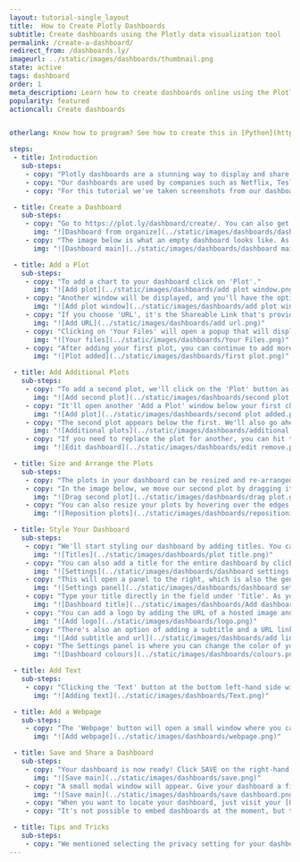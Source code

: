 ```yaml
---
layout: tutorial-single_layout
title:  How to Create Plotly Dashboards
subtitle: Create dashboards using the Plotly data visualization tool
permalink: /create-a-dashboard/
redirect_from: /dashboards.ly/
imageurl: ../static/images/dashboards/thumbnail.png
state: active
tags: dashboard
order: 1
meta_description: Learn how to create dashboards online using the Plotly dashboard tool.
popularity: featured
actioncall: Create dashboards


otherlang: Know how to program? See how to create this in [Python](https://plot.ly/python/dashboard/) or [R](https://plot.ly/r/dashboard/).

steps:
 - title: Introduction
   sub-steps:
    - copy: "Plotly dashboards are a stunning way to display and share your graphs. Your charts are fully interactive with publication-quality graphics, and there's nothing to download or install — it's 100% web-based."
    - copy: "Our dashboards are used by companies such as Netflix, Tesla, and Google for their customization options and features. If you too want to present your plots in a cool way, keep reading."
    - copy: "For this tutorial we've taken screenshots from our dashboard, which can be found [here](https://plot.ly/~plotly2_demo/237/untitled-dashboard/)."

 - title: Create a Dashboard
   sub-steps:
    - copy: "Go to https://plot.ly/dashboard/create/. You can also get there from your [Organize page](https://plot.ly/organize/) and clicking on the blue '+ New' button, then selecting 'Dashboard'."
      img: "![Dashboard from organize](../static/images/dashboards/dashboard from organize.png)"
    - copy: "The image below is what an empty dashboard looks like. As you can see, you have a few options of what to add, including a plot, text or a webpage."
      img: "![Dashboard main](../static/images/dashboards/dashboard main.png)"

 - title: Add a Plot
   sub-steps:
    - copy: "To add a chart to your dashboard click on 'Plot'."
      img: "![Add plot](../static/images/dashboards/add plot window.png)"
    - copy: "Another window will be displayed, and you'll have the option of adding it by entering the URL of the plot, or uploading it from your list of files."
      img: "![Add plot window](../static/images/dashboards/add plot window.png)"
    - copy: "If you choose 'URL', it's the Shareable Link that's provided when you [share](http://help.plot.ly/save-share-and-export-in-plotly/#step-5-share-your-plot) your plot."
      img: "![Add URL](../static/images/dashboards/add url.png)"
    - copy: "Clicking on 'Your Files' will open a popup that will display your saved plots. These are plots that are in your [Organize](https://plot.ly/organize/)."
      img: "![Your files](../static/images/dashboards/Your Files.png)"
    - copy: "After adding your first plot, you can continue to add more plots or start styling the dashboard."
      img: "![Plot added](../static/images/dashboards/first plot.png)"

 - title: Add Additional Plots
   sub-steps:
    - copy: "To add a second plot, we'll click on the 'Plot' button as the bottom left side of the page."
      img: "![Add second plot](../static/images/dashboards/second plot.png)"
    - copy: "It'll open another 'Add a Plot' window below your first chart, so you may have to scroll down to view it. Note that we've zoomed out for the purpose of this tutorial."
      img: "![Add plot](../static/images/dashboards/second plot added.png)"
    - copy: "The second plot appears below the first. We'll also go ahead and add a third and forth plot."
      img: "![Additional plots](../static/images/dashboards/additional plots.png)"
    - copy: "If you need to replace the plot for another, you can hit the 'Edit' button and you'll be shown the same 'Add a Plot' modal window as when we first started. You can also remove a plot you've decided you no longer need."
      img: "![Edit dashboard](../static/images/dashboards/edit remove.png)"

 - title: Size and Arrange the Plots
   sub-steps:
    - copy: "The plots in your dashboard can be resized and re-arranged, and now it's easier than ever to do this."
    - copy: "In the image below, we move our second plot by dragging it over so it's next to the first."
      img: "![Drag second plot](../static/images/dashboards/drag plot.gif)"
    - copy: "You can also resize your plots by hovering over the edges and clicking on the arrow as you hold and drag."
      img: "![Reposition plots](../static/images/dashboards/repositioning all.gif)"

 - title: Style Your Dashboard
   sub-steps:
    - copy: "We'll start styling our dashboard by adding titles. You can add a title above each of the plots. This is easily done by typing directly on the 'Enter a title...' space on top."
      img: "![Titles](../static/images/dashboards/plot title.png)"
    - copy: "You can also add a title for the entire dashboard by clicking on 'Settings'. It's important to note that the URL of your dashboard reflects this dashboard title upon the first save. If you want your URL to have the same name as your header, save your dashboard only after you've added this title."
      img: "![Settings](../static/images/dashboards/dashboard settings.png)"
    - copy: "This will open a panel to the right, which is also the general area where we'll style our dashboard."
      img: "![Settings panel](../static/images/dashboards/dashboard settings panel.png)"
    - copy: "Type your title directly in the field under 'Title'. As you type, you'll notice it being added to the dashboard header bar."
      img: "![Dashboard title](../static/images/dashboards/Add dashboard title.gif)"
    - copy: "You can add a logo by adding the URL of a hosted image and it'll appear next to your dashboard title."
      img: "![Add logo](../static/images/dashboards/logo.png)"
    - copy: "There's also an option of adding a subtitle and a URL linked to it. Once the dashboard is shared, the viewer can click on the subtitle and they'll be redirected to the URL."
      img: "![Add subtitle and url](../static/images/dashboards/add link.gif)"
    - copy: "The Settings panel is where you can change the color of your dashboard, including the header bar and box borders. "
      img: "![Dashboard colours](../static/images/dashboards/colours.png)"

 - title: Add Text
   sub-steps:
    - copy: "Clicking the 'Text' button at the bottom left-hand side will open a text box at the bottom of your dashboard."
      img: "![Adding text](../static/images/dashboards/Text.png)"

 - title: Add a Webpage
   sub-steps:
    - copy: "The 'Webpage' button will open a small window where you can embed a URL to your dashboard."
      img: "![Add webpage](../static/images/dashboards/webpage.png)"

 - title: Save and Share a Dashboard
   sub-steps:
    - copy: "Your dashboard is now ready! Click SAVE on the right-hand side."
      img: "![Save main](../static/images/dashboards/save.png)"
    - copy: "A small modal window will appear. Give your dashboard a filename and select the privacy setting. Click [here](http://help.plot.ly/dashboard-privacy/) to learn more about dashboard privacy. For more information on how sharing works, including the difference between private, public, and secret sharing, visit [this](http://help.plot.ly/save-share-and-export-in-plotly/) page."
      img: "![Save main](../static/images/dashboards/save dashboard.png)"
    - copy: "When you want to locate your dashboard, just visit your [Organize](https://plot.ly/organize/) or Profile page, and it's there with your other saved plots and grids!"
    - copy: "It's not possible to embed dashboards at the moment, but that feature is coming soon."

 - title: Tips and Tricks
   sub-steps:
    - copy: "We mentioned selecting the privacy setting for your dashboard, but don't forget to check the privacy settings for the individual plots in your dashboard as well. You may need to change the setting of each plot in order for others to view your entire dashboard."
---
```


